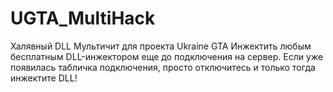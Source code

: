 # UGTA_MultiHack
Халявный DLL Мультичит для проекта Ukraine GTA
Инжектить любым бесплатным DLL-инжектором еще до подключения на сервер.
Если уже появилась табличка подключения, просто отключитесь и только тогда инжектите DLL!

